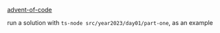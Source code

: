 [advent-of-code](https://adventofcode.com)

run a solution with `ts-node src/year2023/day01/part-one`, as an example
